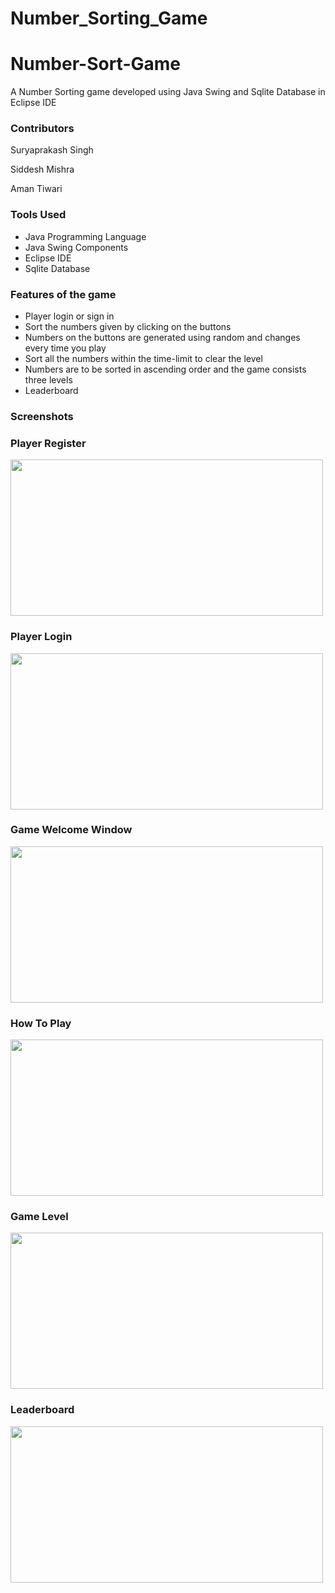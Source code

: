 # Number_Sorting_Game
# Number-Sort-Game
A Number Sorting game developed using Java Swing and Sqlite Database in Eclipse IDE


### Contributors
Suryaprakash Singh

Siddesh Mishra

Aman Tiwari

### Tools Used
* Java Programming Language
* Java Swing Components
* Eclipse IDE
* Sqlite Database



### Features of the game
* Player login or sign in
* Sort the numbers given by clicking on the buttons
* Numbers on the buttons are generated using random and changes every time you play
* Sort all the numbers within the time-limit to clear the level
* Numbers are to be sorted in ascending order and the game consists three levels
* Leaderboard


### Screenshots

### Player Register

<img src="https://user-images.githubusercontent.com/87600051/148646035-8dac00d5-d293-4c14-b272-1c28ec013164.png" width="500" height="250">




### Player Login

<img src="https://user-images.githubusercontent.com/87600051/148646200-f4be5e40-2bc0-49cc-8e23-eeeaf1a80193.png" width="500" height="250">




### Game Welcome Window

<img src="https://user-images.githubusercontent.com/87600051/148646264-83210065-3448-4f1e-a566-6bec7a1a2adb.png" width="500" height="250">





### How To Play

<img src="https://user-images.githubusercontent.com/87600051/148646302-20531af0-4264-4dbc-a519-a1349d967fd4.png" width="500" height="250">





### Game Level

<img src="https://user-images.githubusercontent.com/87600051/148646335-ff83ae2d-0fee-498b-b457-fe494ca9a194.png" width="500" height="250">



### Leaderboard

<img src="https://user-images.githubusercontent.com/87600051/148646381-466963ed-7fcb-4bc6-be3d-d05c9d3d6606.png" width="500" height="250">




